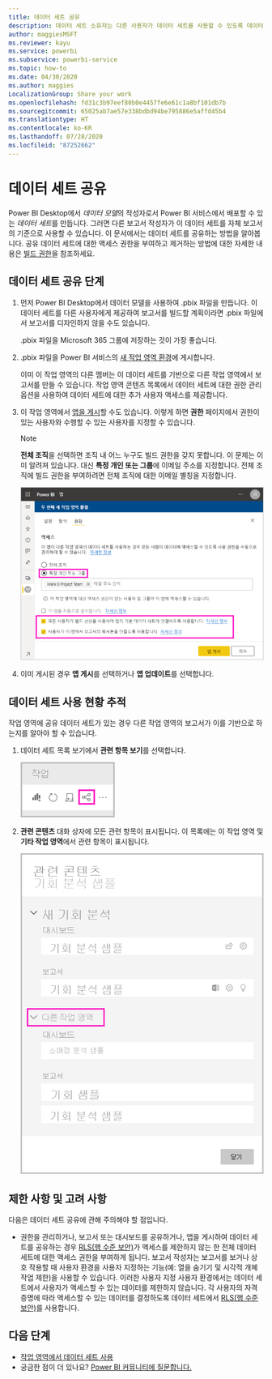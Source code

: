 ```yaml
---
title: 데이터 세트 공유
description: 데이터 세트 소유자는 다른 사용자가 데이터 세트를 사용할 수 있도록 데이터 세트를 만들고 공유할 수 있습니다. 공유 방법에 대해 알아봅니다.
author: maggiesMSFT
ms.reviewer: kayu
ms.service: powerbi
ms.subservice: powerbi-service
ms.topic: how-to
ms.date: 04/30/2020
ms.author: maggies
LocalizationGroup: Share your work
ms.openlocfilehash: fd31c3b97eef80b0e4457fe6e61c1a8bf101db7b
ms.sourcegitcommit: 65025ab7ae57e338bdbd94be795886e5affd45b4
ms.translationtype: HT
ms.contentlocale: ko-KR
ms.lasthandoff: 07/28/2020
ms.locfileid: "87252662"
---
```

# <a name="share-a-dataset"></a>데이터 세트 공유

Power BI Desktop에서 *데이터 모델*의 작성자로서 Power BI 서비스에서 배포할 수 있는 *데이터 세트*를 만듭니다. 그러면 다른 보고서 작성자가 이 데이터 세트를 자체 보고서의 기준으로 사용할 수 있습니다. 이 문서에서는 데이터 세트를 공유하는 방법을 알아봅니다. 공유 데이터 세트에 대한 액세스 권한을 부여하고 제거하는 방법에 대한 자세한 내용은 [빌드 권한](service-datasets-build-permissions.md)을 참조하세요.

## <a name="steps-to-sharing-your-dataset"></a>데이터 세트 공유 단계

1. 먼저 Power BI Desktop에서 데이터 모델을 사용하여 .pbix 파일을 만듭니다. 이 데이터 세트를 다른 사용자에게 제공하여 보고서를 빌드할 계획이라면 .pbix 파일에서 보고서를 디자인하지 않을 수도 있습니다.

    .pbix 파일을 Microsoft 365 그룹에 저장하는 것이 가장 좋습니다.

1. .pbix 파일을 Power BI 서비스의 [새 작업 영역 환경](../collaborate-share/service-create-the-new-workspaces.md)에 게시합니다.
    
    이미 이 작업 영역의 다른 멤버는 이 데이터 세트를 기반으로 다른 작업 영역에서 보고서를 만들 수 있습니다. 작업 영역 콘텐츠 목록에서 데이터 세트에 대한 권한 관리 옵션을 사용하여 데이터 세트에 대한 추가 사용자 액세스를 제공합니다. 

1. 이 작업 영역에서 [앱을 게시](../collaborate-share/service-create-distribute-apps.md)할 수도 있습니다. 이렇게 하면 **권한** 페이지에서 권한이 있는 사용자와 수행할 수 있는 사용자를 지정할 수 있습니다.

    > [!NOTE]
    > **전체 조직**을 선택하면 조직 내 어느 누구도 빌드 권한을 갖지 못합니다. 이 문제는 이미 알려져 있습니다. 대신 **특정 개인 또는 그룹**에 이메일 주소를 지정합니다.  전체 조직에 빌드 권한을 부여하려면 전체 조직에 대한 이메일 별칭을 지정합니다.

    ![앱 사용 권한 설정](media/service-datasets-build-permissions/power-bi-dataset-app-permission-new-look.png)

1. 이미 게시된 경우 **앱 게시**를 선택하거나 **앱 업데이트**를 선택합니다.

## <a name="track-your-dataset-usage"></a>데이터 세트 사용 현황 추적

작업 영역에 공유 데이터 세트가 있는 경우 다른 작업 영역의 보고서가 이를 기반으로 하는지를 알아야 할 수 있습니다.

1. 데이터 세트 목록 보기에서 **관련 항목 보기**를 선택합니다.

    ![상위 메뉴 모음에서 관련 항목 보기 아이콘을](media/service-datasets-build-permissions/power-bi-dataset-view-related-to-dataset.png)

1. **관련 콘텐츠** 대화 상자에 모든 관련 항목이 표시됩니다. 이 목록에는 이 작업 영역 및 **기타 작업 영역**에서 관련 항목이 표시됩니다.
 
    ![관련 콘텐츠 대화 상자](media/service-datasets-build-permissions/power-bi-dataset-related-workspaces.png)

## <a name="limitations-and-considerations"></a>제한 사항 및 고려 사항
다음은 데이터 세트 공유에 관해 주의해야 할 점입니다.

* 권한을 관리하거나, 보고서 또는 대시보드를 공유하거나, 앱을 게시하여 데이터 세트를 공유하는 경우 [RLS(행 수준 보안)](../admin/service-admin-rls.md)가 액세스를 제한하지 않는 한 전체 데이터 세트에 대한 액세스 권한을 부여하게 됩니다. 보고서 작성자는 보고서를 보거나 상호 작용할 때 사용자 환경을 사용자 지정하는 기능(예: 열을 숨기기 및 시각적 개쳬 작업 제한)을 사용할 수 있습니다. 이러한 사용자 지정 사용자 환경에서는 데이터 세트에서 사용자가 액세스할 수 있는 데이터를 제한하지 않습니다. 각 사용자의 자격 증명에 따라 액세스할 수 있는 데이터를 결정하도록 데이터 세트에서 [RLS(행 수준 보안)](../admin/service-admin-rls.md)를 사용합니다.

## <a name="next-steps"></a>다음 단계

- [작업 영역에서 데이터 세트 사용](service-datasets-across-workspaces.md)
- 궁금한 점이 더 있나요? [Power BI 커뮤니티에 질문합니다.](https://community.powerbi.com/)
